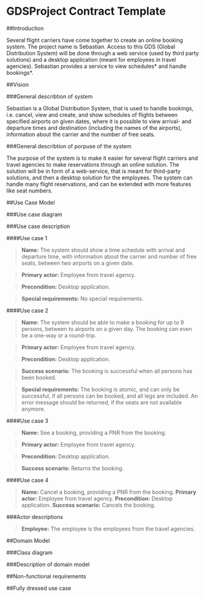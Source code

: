 # GDSProject Contract Template


##Introduction

Several flight carriers have come together to create an online booking system. The project name is Sebastian. Access to this GDS (Global Distribution System) will be done through a web service (used by third party solutions) and a desktop application (meant for employees in travel agencies). Sebastian provides a service to view schedules* and handle bookings*.   

##Vision

###General describtion of system

Sebastian is a Global Distribution System, that is used to handle bookings, i.e. cancel, view and create, and show schedules of flights between specified airports on given dates, where it is possible to view arrival- and departure times and destination (including the names of the airports), information about the carrier and the number of free seats. 

###General describtion of porpuse of the system

The purpose of the system is to make it easier for several flight carriers and travel agencies to make reservations through an online solution. The solution will be in form of a web-service, that is meant for third-party solutions, and then a desktop solution for the employees. The system can handle many flight reservations, and can be extended with more features like seat numbers.

##Use Case Model

###Use case diagram

###Use case description

####Use case 1

> <b>Name:</b> The system should show a time schedule with arrival and departure time, with information about the carrier and number of free seats, between two airports on a given date.

> <b>Primary actor:</b> Employee from travel agency.

> <b>Precondition:</b> Desktop application.

> <b>Special requirements:</b> No special requirements.

####Use case 2

> <b>Name:</b> The system should be able to make a booking for up to 9 persons, between to airports on a given day. The booking can even be a one-way or a round-trip. 

> <b>Primary actor:</b> Employee from travel agency.

> <b>Precondition:</b> Desktop application.

> <b>Success scenario:</b> The booking is successful when all persons has been booked. 

> <b>Special requirements:</b> The booking is atomic, and can only be successful, if all persons can be booked, and all legs are included. An error message should be returned, if the seats are not available anymore.

####Use case 3

> <b>Name:</b> See a booking, providing a PNR from the booking.

> <b>Primary actor:</b> Employee from travel agency.

> <b>Precondition:</b> Desktop application.

> <b>Success scenario:</b> Returns the booking.

####Use case 4

> <b>Name:</b> Cancel a booking, providing a PNR from the booking.
> <b>Primary actor:</b> Employee from travel agency.
> <b>Precondition:</b> Desktop application.
> <b>Success scenario:</b> Cancels the booking.



###Actor descriptions

> <b>Employee:</b> The employee is the employees from the travel agencies.

##Domain Model

###Class diagram

###Description of domain model

##Non-functional requirements

##Fully dressed use case
